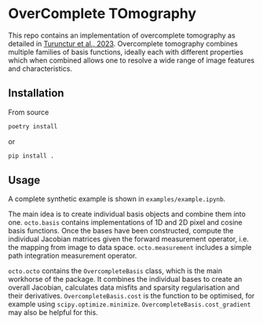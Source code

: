 # OverComplete TOmography

This repo contains an implementation of overcomplete tomography as detailed in [Turunctur et al., 2023](https://academic.oup.com/rasti/article/2/1/207/7146838).
Overcomplete tomography combines multiple families of basis functions, ideally each with different properties which when combined allows one to resolve a wide range of image features and characteristics.

## Installation

From source

```bash
poetry install
```

or

```bash
pip install .
```

## Usage

A complete synthetic example is shown in `examples/example.ipynb`.

The main idea is to create individual basis objects and combine them into one.
`octo.basis` contains implementations of 1D and 2D pixel and cosine basis functions.
Once the bases have been constructed, compute the individual Jacobian matrices given the forward measurement operator, i.e. the mapping from image to data space.
`octo.measurement` includes a simple path integration measurement operator.

`octo.octo` contains the `OvercompleteBasis` class, which is the main workhorse of the package.
It combines the individual bases to create an overall Jacobian, calculates data misfits and sparsity regularisation and their derivatives.
`OvercompleteBasis.cost` is the function to be optimised, for example using `scipy.optimize.minimize`.
`OvercompleteBasis.cost_gradient` may also be helpful for this.